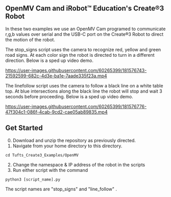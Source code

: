 ## OpenMV Cam and iRobot™ Education's Create®3 Robot 

In these two examples we use an OpenMV Cam programed to communicate r,g,b values over serial and the USB-C port on the Create®3 Robot to direct the motion of the robot. 

The stop_signs script uses the camera to recognize red, yellow and green road signs. At each color sign the robot is directed to turn in a different direction. Below
is a sped up video demo. 

https://user-images.githubusercontent.com/60265399/181576743-21592599-682c-4d3e-ba1e-7aade335f23a.mp4

The linefollow script uses the camera to follow a black line on a white table top. At blue intersections along the black line the robot will stop and wait 3 seconds before proceeding.
Below is a sped up video demo.

https://user-images.githubusercontent.com/60265399/181576776-47f304c1-086f-4cab-9cd2-cae05ab89835.mp4

## Get Started
0. Download and unzip the repository as previously directed.
1. Navigate from your home directory to this directory.
```
cd Tufts_Create3_Examples/OpenMV
```
2. Change the namespace & IP address of the robot in the scripts 
3. Run either script with the command 
```
python3 [script_name].py
```

The script names are "stop_signs" and "line_follow" . 
